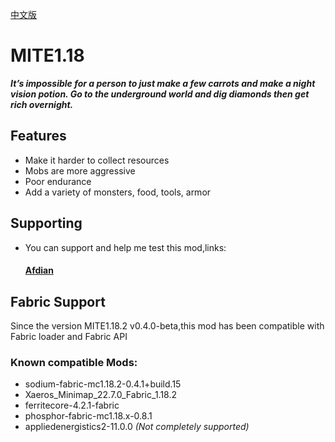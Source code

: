 [中文版](https://github.com/XiaoYuOvO/MITE1.18.2Pub/blob/master/README_CN.md)
# MITE1.18
**_It’s impossible for a person to just make a few carrots and make a night vision potion.
Go to the underground world and dig diamonds then get rich overnight._**
## Features
* Make it harder to collect resources
* Mobs are more aggressive
* Poor endurance
* Add a variety of monsters, food, tools, armor
 
## Supporting
 * You can support and help me test this mod,links:
    #### [Afdian](https://afdian.net/@XiaoYu233) 

## Fabric Support
Since the version MITE1.18.2 v0.4.0-beta,this mod has been compatible with Fabric loader and Fabric API
### Known compatible Mods:
 * sodium-fabric-mc1.18.2-0.4.1+build.15
 * Xaeros_Minimap_22.7.0_Fabric_1.18.2
 * ferritecore-4.2.1-fabric
 * phosphor-fabric-mc1.18.x-0.8.1
 * appliedenergistics2-11.0.0 *(Not completely supported)*